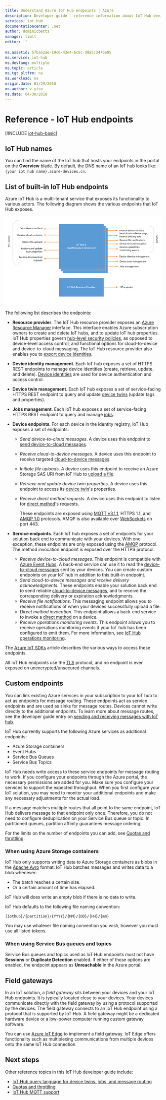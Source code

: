 ```yaml
---
title: Understand Azure IoT Hub endpoints | Azure
description: Developer guide - reference information about IoT Hub device-facing and service-facing endpoints.
services: iot-hub
documentationcenter: .net
author: dominicbetts
manager: timlt
editor: ''

ms.assetid: 57ba52ae-19c6-43e4-bc6c-d8a5c2476e95
ms.service: iot-hub
ms.devlang: multiple
ms.topic: article
ms.tgt_pltfrm: na
ms.workload: na
origin.date: 01/29/2018
ms.author: v-yiso
ms.date: 04/30/2018
---
```


# Reference - IoT Hub endpoints

[!INCLUDE [iot-hub-basic](../../includes/iot-hub-basic-partial.md)]

## IoT Hub names

You can find the name of the IoT hub that hosts your endpoints in the portal on the **Overview** blade. By default, the DNS name of an IoT hub looks like: `{your iot hub name}.azure-devices.cn`.
## List of built-in IoT Hub endpoints
Azure IoT Hub is a multi-tenant service that exposes its functionality to various actors. The following diagram shows the various endpoints that IoT Hub exposes.

![IoT Hub endpoints][img-endpoints]

The following list describes the endpoints:

* **Resource provider**. The IoT Hub resource provider exposes an [Azure Resource Manager][lnk-arm] interface. This interface enables Azure subscription owners to create and delete IoT hubs, and to update IoT hub properties. IoT Hub properties govern [hub-level security policies][lnk-accesscontrol], as opposed to device-level access control, and functional options for cloud-to-device and device-to-cloud messaging. The IoT Hub resource provider also enables you to [export device identities][lnk-importexport].
* **Device identity management**. Each IoT hub exposes a set of HTTPS REST endpoints to manage device identities (create, retrieve, update, and delete). [Device identities][lnk-device-identities] are used for device authentication and access control.
* **Device twin management**. Each IoT hub exposes a set of service-facing HTTPS REST endpoint to query and update [device twins][lnk-twins] (update tags and properties).
* **Jobs management**. Each IoT hub exposes a set of service-facing HTTPS REST endpoint to query and manage [jobs][lnk-jobs].
* **Device endpoints**. For each device in the identity registry, IoT Hub exposes a set of endpoints:

  * *Send device-to-cloud messages*. A device uses this endpoint to [send device-to-cloud messages][lnk-d2c].
  * *Receive cloud-to-device messages*. A device uses this endpoint to receive targeted [cloud-to-device messages][lnk-c2d].
  * *Initiate file uploads*. A device uses this endpoint to receive an Azure Storage SAS URI from IoT Hub to [upload a file][lnk-upload].
  * *Retrieve and update device twin properties*. A device uses this endpoint to access its [device twin][lnk-twins]'s properties.
  * *Receive direct method requests*. A device uses this endpoint to listen for [direct method][lnk-methods]'s requests.

    These endpoints are exposed using [MQTT v3.1.1][lnk-mqtt], HTTPS 1.1, and [AMQP 1.0][lnk-amqp] protocols. AMQP is also available over [WebSockets][lnk-websockets] on port 443.

* **Service endpoints**. Each IoT hub exposes a set of endpoints  for your solution back end to communicate with your devices. With one exception, these endpoints are only exposed using the [AMQP][lnk-amqp] protocol. The method invocation endpoint is exposed over the HTTPS protocol.
  
  * *Receive device-to-cloud messages*. This endpoint is compatible with [Azure Event Hubs][lnk-event-hubs]. A back-end service can use it to read the [device-to-cloud messages][lnk-d2c] sent by your devices. You can create custom endpoints on your IoT hub in addition to this built-in endpoint.
  * *Send cloud-to-device messages and receive delivery acknowledgments*. These endpoints enable your solution back end to send reliable [cloud-to-device messages][lnk-c2d], and to receive the corresponding delivery or expiration acknowledgments.
  * *Receive file notifications*. This messaging endpoint allows you to receive notifications of when your devices successfully upload a file. 
  * *Direct method invocation*. This endpoint allows a back-end service to invoke a [direct method][lnk-methods] on a device.
  * *Receive operations monitoring events*. This endpoint allows you to receive operations monitoring events if your IoT hub has been configured to emit them. For more information, see [IoT Hub operations monitoring][lnk-operations-mon].

The [Azure IoT SDKs][lnk-sdks] article describes the various ways to access these endpoints.

All IoT Hub endpoints use the [TLS][lnk-tls] protocol, and no endpoint is ever exposed on unencrypted/unsecured channels.

## Custom endpoints
You can link existing Azure services in your subscription to your IoT hub to act as endpoints for message routing. These endpoints act as service endpoints and are used as sinks for message routes. Devices cannot write directly to the additional endpoints. To learn more about message routes, see the developer guide entry on [sending and receiving messages with IoT hub][lnk-devguide-messaging].

IoT Hub currently supports the following Azure services as additional endpoints:

* Azure Storage containers
* Event Hubs
* Service Bus Queues
* Service Bus Topics

IoT Hub needs write access to these service endpoints for message routing to work. If you configure your endpoints through the Azure portal, the necessary permissions are added for you. Make sure you configure your services to support the expected throughput. When you first configure your IoT solution, you may need to monitor your additional endpoints and make any necessary adjustments for the actual load.

If a message matches multiple routes that all point to the same endpoint, IoT Hub delivers message to that endpoint only once. Therefore, you do not need to configure deduplication on your Service Bus queue or topic. In partitioned queues, partition affinity guarantees message ordering.

For the limits on the number of endpoints you can add, see [Quotas and throttling][lnk-devguide-quotas].

### When using Azure Storage containers

IoT Hub only supports writing data to Azure Storage containers as blobs in the [Apache Avro](http://avro.apache.org/) format. IoT Hub batches messages and writes data to a blob whenever:

* The batch reaches a certain size.
* Or a certain amount of time has elapsed.

IoT Hub will does write an empty blob if there is no data to write.

IoT Hub defaults to the following file naming convention:

```
{iothub}/{partition}/{YYYY}/{MM}/{DD}/{HH}/{mm}
```

You may use whatever file naming convention you wish, however you must use all listed tokens.

### When using Service Bus queues and topics

Service Bus queues and topics used as IoT Hub endpoints must not have **Sessions** or **Duplicate Detection** enabled. If either of those options are enabled, the endpoint appears as **Unreachable** in the Azure portal.

## Field gateways

In an IoT solution, a *field gateway* sits between your devices and your IoT Hub endpoints. It is typically located close to your devices. Your devices communicate directly with the field gateway by using a protocol supported by the devices. The field gateway connects to an IoT Hub endpoint using a protocol that is supported by IoT Hub. A field gateway might be a dedicated hardware device or a low-power computer running custom gateway software.

You can use [Azure IoT Edge][lnk-iot-edge] to implement a field gateway. IoT Edge offers functionality such as multiplexing communications from multiple devices onto the same IoT Hub connection.

## Next steps
Other reference topics in this IoT Hub developer guide include:

* [IoT Hub query language for device twins, jobs, and message routing][lnk-devguide-query]
* [Quotas and throttling][lnk-devguide-quotas]
* [IoT Hub MQTT support][lnk-devguide-mqtt]

[lnk-iot-edge]: https://github.com/Azure/iot-edge

[img-endpoints]: ./media/iot-hub-devguide-endpoints/endpoints.png
[lnk-amqp]: https://www.amqp.org/
[lnk-mqtt]: http://mqtt.org/
[lnk-websockets]: https://tools.ietf.org/html/rfc6455
[lnk-arm]: ../azure-resource-manager/resource-group-overview.md
[lnk-event-hubs]: /event-hubs/

[lnk-tls]: https://tools.ietf.org/html/rfc5246

[lnk-sdks]: ./iot-hub-devguide-sdks.md
[lnk-accesscontrol]: ./iot-hub-devguide-security.md#access-control-and-permissions
[lnk-importexport]: ./iot-hub-devguide-identity-registry.md#import-and-export-device-identities
[lnk-d2c]: ./iot-hub-devguide-messages-d2c.md
[lnk-device-identities]: ./iot-hub-devguide-identity-registry.md
[lnk-upload]: ./iot-hub-devguide-file-upload.md
[lnk-c2d]: ./iot-hub-devguide-messages-c2d.md
[lnk-methods]: ./iot-hub-devguide-direct-methods.md
[lnk-twins]: ./iot-hub-devguide-device-twins.md
[lnk-query]: ./iot-hub-devguide-query-language.md
[lnk-jobs]: ./iot-hub-devguide-jobs.md

[lnk-devguide-quotas]: ./iot-hub-devguide-quotas-throttling.md
[lnk-devguide-query]: ./iot-hub-devguide-query-language.md
[lnk-devguide-mqtt]: ./iot-hub-mqtt-support.md
[lnk-devguide-messaging]: ./iot-hub-devguide-messaging.md
[lnk-operations-mon]: ./iot-hub-operations-monitoring.md

<!--Update_Description: update wording-->
